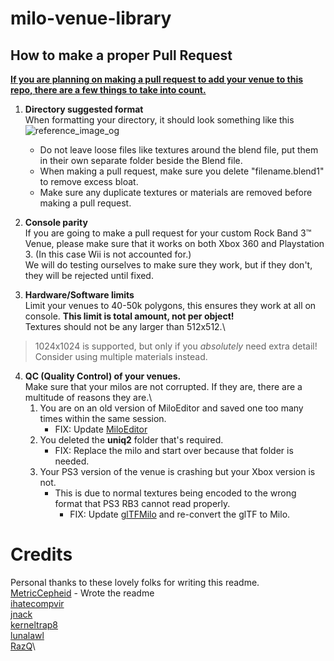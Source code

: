 # milo-venue-library

## How to make a proper Pull Request
<ins>**If you are planning on making a pull request to add your venue to this repo, there are a few things to take into count.**</ins>



1. **Directory suggested format**\
	When formatting your directory, it should look something like this\
	![reference_image_og](https://github.com/user-attachments/assets/4e343d05-9759-498a-8c88-504830b353e2)
	- Do not leave loose files like textures around the blend file, put them in their own separate folder beside the Blend file.
	- When making a pull request, make sure you delete "filename.blend1" to remove excess bloat.
	- Make sure any duplicate textures or materials are removed before making a pull request.



2. **Console parity**\
	If you are going to make a pull request for your custom Rock Band 3:tm: Venue, please make sure that it works on both Xbox 360 and Playstation 3. (In this case Wii is not accounted for.)\
	We will do testing ourselves to make sure they work, but if they don't, they will be rejected until fixed.



3. **Hardware/Software limits**\
	Limit your venues to 40-50k polygons, this ensures they work at all on console. **This limit is total amount, not per object!**\
	Textures should not be any larger than 512x512.\
> 1024x1024 is supported, but only if you *absolutely* need extra detail! Consider using multiple materials instead.



4. **QC (Quality Control) of your venues.**\
	Make sure that your milos are not corrupted. If they are, there are a multitude of reasons they are.\
	1. You are on an old version of MiloEditor and saved one too many times within the same session.
  	   - FIX: Update [MiloEditor](https://github.com/ihatecompvir/MiloEditor)
	2. You deleted the **uniq2** folder that's required.
  	   - FIX: Replace the milo and start over because that folder is needed.
	3. Your PS3 version of the venue is crashing but your Xbox version is not.
  	   - This is due to normal textures being encoded to the wrong format that PS3 RB3 cannot read properly.
	     - FIX: Update [glTFMilo](https://github.com/ihatecompvir/glTFMilo) and re-convert the glTF to Milo.



# Credits
Personal thanks to these lovely folks for writing this readme.\
[MetricCepheid](https://github.com/MetricCepheid) - Wrote the readme\
[ihatecompvir](https://github.com/ihatecompvir)\
[jnack](https://github.com/jnackmclain)\
[kerneltrap8](https://github.com/kernaltrap8)\
[lunalawl](https://github.com/lunalawl)\
[RazQ](https://github.com/razq)\
